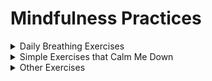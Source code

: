 # Mindfulness Practices

<details><summary>Daily Breathing Exercises</summary>
<p>

I practice pranayam every morning for at least fifteen minutes. Check out [this video](https://www.youtube.com/watch?v=JoDKbXEUrvQ&feature=youtu.be) to get started!

</p>
</details>

<details><summary>Simple Exercises that Calm Me Down</summary>
<p>

## 5-4-3-2-1 Grounding Technique

![image](https://user-images.githubusercontent.com/32143912/179278645-89577347-ad9f-4766-a4db-14db8958f4fc.png | height=250px)

Identify 5 things you can see, 4 things you can touch, 3 things you can hear, 2 things you can smell, and 1 thing you can taste. 

## Passing through a door

Before you pass through any type of door, pause for moment, take a breath, and be aware of the differences you might experience in this new space. 

## Body Scan

Take a moment to just feel and observe your body as it is. This [video](https://www.youtube.com/watch?v=EXneYUCddHE) is a helpful guide. 

</p>
</details>

<details><summary>Other Exercises</summary>
<p>

[This Moment Is Your Life (and So Is This One): A Fun and Easy Guide to Mindfulness, Meditation, and Yoga](https://www.barnesandnoble.com/w/this-moment-is-your-life-mariam-gates/1127023742) is a wonderful, visually appealing book that provides a hands-on guide to meditation, mindfulness, and yoga. Below, I've included some of my favorite exercises from the book. 

</p>
</details>


